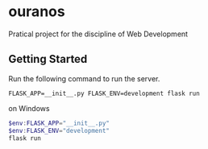 # ouranos

Pratical project for the discipline of Web Development

## Getting Started

Run the following command to run the server.

`FLASK_APP=__init__.py FLASK_ENV=development flask run`

on Windows

``` powershell
$env:FLASK_APP="__init__.py"
$env:FLASK_ENV="development"
flask run
```
